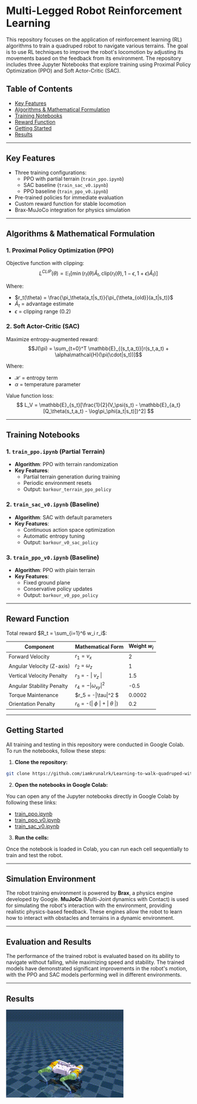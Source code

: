 # Multi-Legged Robot Reinforcement Learning 


This repository focuses on the application of reinforcement learning (RL) algorithms to train a quadruped robot to navigate various terrains. The goal is to use RL techniques to improve the robot's locomotion by adjusting its movements based on the feedback from its environment. The repository includes three Jupyter Notebooks that explore training using Proximal Policy Optimization (PPO) and Soft Actor-Critic (SAC).

## Table of Contents
- [Key Features](#key-features)
- [Algorithms & Mathematical Formulation](#algorithms--mathematical-formulation)
- [Training Notebooks](#training-notebooks)
- [Reward Function](#reward-function)
- [Getting Started](#getting-started)
- [Results](#results)

---

## Key Features
- Three training configurations:
  - PPO with partial terrain (`train_ppo.ipynb`)
  - SAC baseline (`train_sac_v0.ipynb`)
  - PPO baseline (`train_ppo_v0.ipynb`)
- Pre-trained policies for immediate evaluation
- Custom reward function for stable locomotion
- Brax-MuJoCo integration for physics simulation

---

## Algorithms & Mathematical Formulation 

### 1. Proximal Policy Optimization (PPO)
Objective function with clipping:
$$L^{CLIP}(\theta) = \mathbb{E}_t[\min(r_t(\theta)\hat{A}_t, \text{clip}(r_t(\theta), 1-\epsilon, 1+\epsilon)\hat{A}_t)]$$

Where:
- $r_t(\theta) = \frac{\pi_\theta(a_t|s_t)}{\pi_{\theta_{old}}(a_t|s_t)}$
- $\hat{A}_t$ = advantage estimate
- $\epsilon$ = clipping range (0.2)

### 2. Soft Actor-Critic (SAC)
Maximize entropy-augmented reward:
$$J(\pi) = \sum_{t=0}^T \mathbb{E}_{(s_t,a_t)}[r(s_t,a_t) + \alpha\mathcal{H}(\pi(\cdot|s_t))]$$

Where:
- $\mathcal{H}$ = entropy term
- $\alpha$ = temperature parameter

Value function loss:
$$
L_V = \mathbb{E}_{s_t}[\frac{1}{2}(V_\psi(s_t) - \mathbb{E}_{a_t}[Q_\theta(s_t,a_t) - \log\pi_\phi(a_t|s_t)])^2]
$$

---

## Training Notebooks

### 1. `train_ppo.ipynb` (Partial Terrain)
- **Algorithm**: PPO with terrain randomization
- **Key Features**:
  - Partial terrain generation during training
  - Periodic environment resets
  - Output: `barkour_terrain_ppo_policy`

### 2. `train_sac_v0.ipynb` (Baseline)
- **Algorithm**: SAC with default parameters
- **Key Features**:
  - Continuous action space optimization
  - Automatic entropy tuning
  - Output: `barkour_v0_sac_policy`

### 3. `train_ppo_v0.ipynb` (Baseline)
- **Algorithm**: PPO with plain terrain
- **Key Features**:
  - Fixed ground plane
  - Conservative policy updates
  - Output: `barkour_v0_ppo_policy`

---

## Reward Function

Total reward $R_t = \sum_{i=1}^6 w_i r_i$:

| Component | Mathematical Form | Weight $w_i$ |
|-----------|--------------------|------------------|
| Forward Velocity | $r_1 = v_x$ | 2 |
| Angular Velocity (Z-axis) | $r_2$ = $\omega_z$ | 1 |
| Vertical Velocity Penalty | $r_3$ = - \| $v_z$ \| | 1.5 |
| Angular Stability Penalty | $r_4 = -\|\omega_{xy}\|^2$ | -0.5 |
| Torque Maintenance | $r_5 = -\|\tau\|^2 $ | 0.0002 |
| Orientation Penalty | $r_6$ = -(\| $\phi$ \| + \| $\theta$ \|)  | 0.2 |

---

## Getting Started


All training and testing in this repository were conducted in Google Colab. To run the notebooks, follow these steps:

1. **Clone the repository:**

```bash
git clone https://github.com/iamkrunalrk/Learning-to-walk-quadruped-with-RL.git
```

2. **Open the notebooks in Google Colab:**

You can open any of the Jupyter notebooks directly in Google Colab by following these links:
- [train_ppo.ipynb](https://github.com/iamkrunalrk/Learning-to-walk-quadruped-with-RL.git)
- [train_ppo_v0.ipynb](https://github.com/iamkrunalrk/Learning-to-walk-quadruped-with-RL.git)
- [train_sac_v0.ipynb](https://github.com/iamkrunalrk/Learning-to-walk-quadruped-with-RL.git)

3. **Run the cells:**

Once the notebook is loaded in Colab, you can run each cell sequentially to train and test the robot.

---

## Simulation Environment

The robot training environment is powered by **Brax**, a physics engine developed by Google. **MuJoCo** (Multi-Joint dynamics with Contact) is used for simulating the robot's interaction with the environment, providing realistic physics-based feedback. These engines allow the robot to learn how to interact with obstacles and terrains in a dynamic environment.

---

## Evaluation and Results

The performance of the trained robot is evaluated based on its ability to navigate without falling, while maximizing speed and stability. The trained models have demonstrated significant improvements in the robot's motion, with the PPO and SAC models performing well in different environments.

---

## Results
![quadruped](barkour.gif)